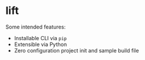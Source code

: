 # lift

Some intended features:

- Installable CLI via `pip`
- Extensible via Python
- Zero configuration project init and sample build file
